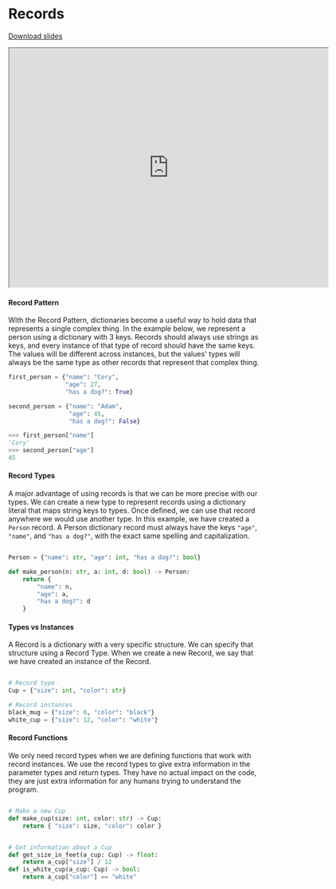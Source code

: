# Records

[Download slides](Records.pdf)


<iframe style="width: 640px; height: 480px;" width="300" height="150" allowfullscreen="allowfullscreen" webkitallowfullscreen="webkitallowfullscreen" mozallowfullscreen="mozallowfullscreen"
title="Records"
src="https://www.youtube.com/embed/3hUbAo6m2G8?feature=oembed&amp;rel=0" ></iframe>


#### Record Pattern

With the Record Pattern, dictionaries become a useful way to hold data that represents a single complex thing.
In the example below, we represent a person using a dictionary with 3 keys.
Records should always use strings as keys, and every instance of that type of record should have the same keys.
The values will be different across instances, but the values' types will always be the same type as other records that represent that complex thing.

```python
first_person = {"name": "Cory", 
                "age": 27, 
                "has a dog?": True}

second_person = {"name": "Adam", 
                 "age": 45, 
                 "has a dog?": False}

>>> first_person["name"]
'Cory'
>>> second_person["age"]
45
```

#### Record Types

A major advantage of using records is that we can be more precise with our types.
We can create a new type to represent records using a dictionary literal that
maps string keys to types.
Once defined, we can use that record anywhere we would use another type.
In this example, we have created a `Person` record.
A Person dictionary record must always have the keys `"age"`, `"name"`, and `"has a dog?"`, with the exact same spelling and capitalization.

```python

Person = {"name": str, "age": int, "has a dog?": bool}

def make_person(n: str, a: int, d: bool) -> Person:
    return {
        "name": n,
        "age": a,
        "has a dog?": d
    }
```

#### Types vs Instances

A Record is a dictionary with a very specific structure.
We can specify that structure using a Record Type.
When we create a new Record, we say that we have created an instance of the Record.

```python

# Record type
Cup = {"size": int, "color": str}

# Record instances
black_mug = {"size": 6, "color": "black"}
white_cup = {"size": 12, "color": "white"}

```

#### Record Functions
We only need record types when we are defining functions that work with record instances.
We use the record types to give extra information in the parameter types and return types.
They have no actual impact on the code, they are just extra information for any humans trying to understand the program.

```python

# Make a new Cup
def make_cup(size: int, color: str) -> Cup:
    return { "size": size, "color": color }


# Get information about a Cup
def get_size_in_feet(a_cup: Cup) -> float:
    return a_cup["size"] / 12
def is_white_cup(a_cup: Cup) -> bool:
    return a_cup["color"] == "white"


```